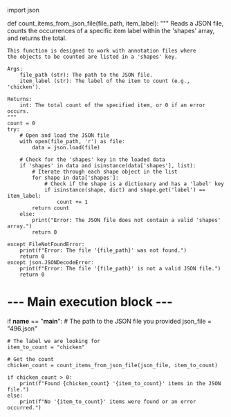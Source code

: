 import json

def count_items_from_json_file(file_path, item_label):
    """
    Reads a JSON file, counts the occurrences of a specific item label
    within the 'shapes' array, and returns the total.

    This function is designed to work with annotation files where
    the objects to be counted are listed in a 'shapes' key.

    Args:
        file_path (str): The path to the JSON file.
        item_label (str): The label of the item to count (e.g., 'chicken').

    Returns:
        int: The total count of the specified item, or 0 if an error occurs.
    """
    count = 0
    try:
        # Open and load the JSON file
        with open(file_path, 'r') as file:
            data = json.load(file)

        # Check for the 'shapes' key in the loaded data
        if 'shapes' in data and isinstance(data['shapes'], list):
            # Iterate through each shape object in the list
            for shape in data['shapes']:
                # Check if the shape is a dictionary and has a 'label' key
                if isinstance(shape, dict) and shape.get('label') == item_label:
                    count += 1
            return count
        else:
            print("Error: The JSON file does not contain a valid 'shapes' array.")
            return 0
            
    except FileNotFoundError:
        print(f"Error: The file '{file_path}' was not found.")
        return 0
    except json.JSONDecodeError:
        print(f"Error: The file '{file_path}' is not a valid JSON file.")
        return 0

# --- Main execution block ---
if __name__ == "__main__":
    # The path to the JSON file you provided
    json_file = "496.json"
    
    # The label we are looking for
    item_to_count = "chicken"
    
    # Get the count
    chicken_count = count_items_from_json_file(json_file, item_to_count)
    
    if chicken_count > 0:
        print(f"Found {chicken_count} '{item_to_count}' items in the JSON file.")
    else:
        print(f"No '{item_to_count}' items were found or an error occurred.")

